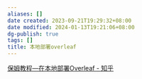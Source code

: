 ```yaml
---
aliases: []
date created: 2023-09-21T19:29:32+08:00
date modified: 2024-01-13T19:21:06+08:00
dg-publish: true
tags: []
title: 本地部署overleaf
---
```


[保姆教程—在本地部署Overleaf - 知乎](https://zhuanlan.zhihu.com/p/656444021)
